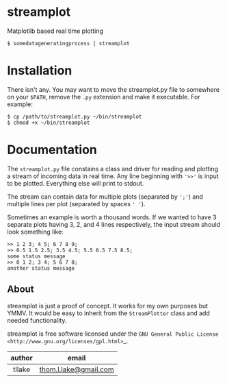 streamplot
==========
Matplotlib based real time plotting
    
    $ somedatageneratingprocess | streamplot

Installation
============
There isn't any. You may want to move the streamplot.py file to somewhere on your `$PATH`, remove the `.py` extension and make it executable. For example:

    $ cp /path/to/streamplot.py ~/bin/streamplot
    $ chmod +x ~/bin/streamplot

Documentation
=============
The `streamplot.py` file constains a class and driver for reading and plotting a stream of incoming data in real time. Any line beginning with `'>>'` is input to be plotted. Everything else will print to stdout.

The stream can contain data for multiple plots (separated by `';'`) and multiple lines per plot (separated by spaces `' '`).

Sometimes an example is worth a thousand words. If we wanted to have 3 separate plots having 3, 2, and 4 lines respectively, the input stream should look something like:

    >> 1 2 3; 4 5; 6 7 8 9;
    >> 0.5 1.5 2.5; 3.5 4.5; 5.5 6.5 7.5 8.5;
    some status message
    >> 0 1 2; 3 4; 5 6 7 8; 
    another status message



About
-----
streamplot is just a proof of concept. It works for my own purposes but YMMV. It would be easy to inherit from the `StreamPlotter` class and add needed functionality.

streamplot is free software licensed under the `GNU General Public License <http://www.gnu.org/licenses/gpl.html>`_.

| author | email |
|:--:| :--: |
| tllake | thom.l.lake@gmail.com |

